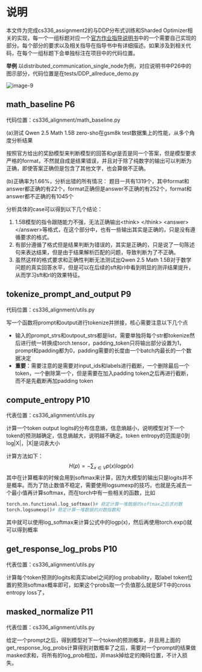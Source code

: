 # 说明

本文件为完成cs336_assignment2的与DDP分布式训练和Sharded Optimizer相关的实现，每一个一组标题对应一个[官方作业指导说明书](./cs336_spring2025_assignment2_systems.pdf)中的一个需要自己实现的部分。每个部分的要求以及相关指导在指导书中有详细描述。如果涉及到相关代码，在每个一组标题下会单独标注在项目中的代码位置。

**举例** 以distributed_communication_single_node为例，对应说明书中P26中的图示部分，代码位置是在tests/DDP_allreduce_demo.py

![image-9](/Users/lyx/.Trash/CS336-assignment3/assets/image16.png)

## math_baseline P6

代码位置：cs336_alignment/math_baseline.py

(a)测试 Qwen 2.5 Math 1.5B zero-sho在gsm8k test数据集上的性能，从多个角度分析结果

按照官方给出的奖励模型来判断模型的回答和gt是否是同一个答案，但是模型要求严格的format，不然就自成是结果错误，并且对于除了纯数字的输出可以判断为正确，即使答案正确但是包含了其他文字，也会算做不正确。

(b)正确率为1.66%，分析出错的所有情况：
题目一共有1319个，其中format和answer都正确的有22个，format正确但是answer不正确的有252个，format和answer都不正确的有1045个

分析具体的case可以得到以下几个结论：

1. 1.5B模型的指令跟随能力不强，无法正确输出\<think\> \</think\> \<answer\> \</answer\>等格式，在这个部分中，也有一些输出其实是正确的，只是没有遵循要求的格式。
2. 有部分遵循了格式但是结果判断为错误的，其实是正确的，只是说了一句陈述句来表达结果，但是由于结果解析匹配的问题，导致判断为了不正确。
3. 虽然这样的格式要求和正确性判断无法测试出Qwen 2.5 Math 1.5B对于数学问题的真实回答水平，但是可以在后续的sft和rl中看到明显的测评结果提升，从而学习sft和rl的效果特征。

## tokenize_prompt_and_output P9

代码位置：cs336_alignment/utils.py

写一个函数将prompt和output进行tokenize并拼接，核心需要注意以下几个点

- 输入的prompt_strs和outpout_strs都是list，需要单独将每个str都tokenize然后进行统一转换成torch.tensor，padding_token只将输出部分设置为1，prompt和padding都为0，padding需要的长度由一个batch内最长的一个数据决定
- **重要**：需要注意的是需要对input_ids和labels进行截断，一个删除最后一个token，一个删除第一个，但是需要在加入padding token之后再进行截断，而不是先截断再加padding token

## compute_entropy P10

代表位置：cs336_alignment/utils.py

计算一个token output logits的分布信息熵，信息熵越小，说明模型对下一个token的预测越确定，信息熵越大，说明越不确定。token entropy的范围是0到log|X|，|X|是词表大小

计算方法如下：
$$
H(p) = -\sum_{x\in V}p(x)logp(x)
$$
其中在计算概率的时候会用到softmax来计算，因为大模型的输出只是logits并不是概率。而为了防止数值不稳定，需要使用logsumexp的技巧，也就是先减去一个最小值再计算softmax，而在torch中有一些相关的函数，比如

```python
torch.nn.functional.log_softmax()# 稳定计算一堆数据的softmax之后求对数
torch.logsumexp()# 稳定计算一堆数据的对数指数和
```

其中就可以使用log_softmax来计算公式中的logp(x)，然后再使用torch.exp()就可以得到概率

## get_response_log_probs P10

代表位置：cs336_alignment/utils.py

计算每个token预测的logits和真实label之间的log probability，取label token位置的预测softmax概率即可，如果这个probs取一个负值那么就是SFT中的cross entropy loss了，

## masked_normalize P11

代表位置：cs336_alignment/utils.py

给定一个prompt之后，得到模型对下一个token的预测概率，并且用上面的get_response_log_probs计算得到对数概率了之后，需要对一个prompt的结果做masked求和，将所有的log_prob相加，并mask掉给定的掩码位置，不计入损失。
